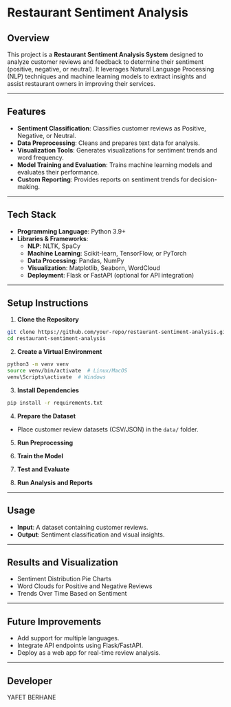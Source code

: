 # Restaurant Sentiment Analysis

## Overview
This project is a **Restaurant Sentiment Analysis System** designed to analyze customer reviews and feedback to determine their sentiment (positive, negative, or neutral). It leverages Natural Language Processing (NLP) techniques and machine learning models to extract insights and assist restaurant owners in improving their services.

---

## Features
- **Sentiment Classification**: Classifies customer reviews as Positive, Negative, or Neutral.
- **Data Preprocessing**: Cleans and prepares text data for analysis.
- **Visualization Tools**: Generates visualizations for sentiment trends and word frequency.
- **Model Training and Evaluation**: Trains machine learning models and evaluates their performance.
- **Custom Reporting**: Provides reports on sentiment trends for decision-making.

---

## Tech Stack
- **Programming Language**: Python 3.9+
- **Libraries & Frameworks**:
  - **NLP**: NLTK, SpaCy
  - **Machine Learning**: Scikit-learn, TensorFlow, or PyTorch
  - **Data Processing**: Pandas, NumPy
  - **Visualization**: Matplotlib, Seaborn, WordCloud
  - **Deployment**: Flask or FastAPI (optional for API integration)

---

## Setup Instructions
1. **Clone the Repository**
```bash
git clone https://github.com/your-repo/restaurant-sentiment-analysis.git
cd restaurant-sentiment-analysis
```

2. **Create a Virtual Environment**
```bash
python3 -m venv venv
source venv/bin/activate  # Linux/MacOS
venv\Scripts\activate  # Windows
```

3. **Install Dependencies**
```bash
pip install -r requirements.txt
```

4. **Prepare the Dataset**
- Place customer review datasets (CSV/JSON) in the `data/` folder.

5. **Run Preprocessing**

6. **Train the Model**

7. **Test and Evaluate**

8. **Run Analysis and Reports**

---

## Usage
- **Input**: A dataset containing customer reviews.
- **Output**: Sentiment classification and visual insights.

---

## Results and Visualization
- Sentiment Distribution Pie Charts
- Word Clouds for Positive and Negative Reviews
- Trends Over Time Based on Sentiment

---

## Future Improvements
- Add support for multiple languages.
- Integrate API endpoints using Flask/FastAPI.
- Deploy as a web app for real-time review analysis.

---

## Developer
YAFET BERHANE
